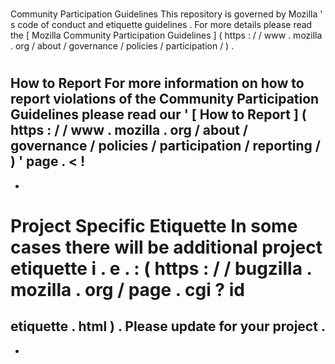 #
Community
Participation
Guidelines
This
repository
is
governed
by
Mozilla
'
s
code
of
conduct
and
etiquette
guidelines
.
For
more
details
please
read
the
[
Mozilla
Community
Participation
Guidelines
]
(
https
:
/
/
www
.
mozilla
.
org
/
about
/
governance
/
policies
/
participation
/
)
.
#
#
How
to
Report
For
more
information
on
how
to
report
violations
of
the
Community
Participation
Guidelines
please
read
our
'
[
How
to
Report
]
(
https
:
/
/
www
.
mozilla
.
org
/
about
/
governance
/
policies
/
participation
/
reporting
/
)
'
page
.
<
!
-
-
#
#
Project
Specific
Etiquette
In
some
cases
there
will
be
additional
project
etiquette
i
.
e
.
:
(
https
:
/
/
bugzilla
.
mozilla
.
org
/
page
.
cgi
?
id
=
etiquette
.
html
)
.
Please
update
for
your
project
.
-
-
>
